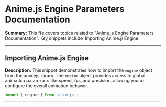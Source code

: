 # Anime.js Engine Parameters Documentation

**Summary:** This file covers topics related to "Anime.js Engine Parameters Documentation". Key snippets include: Importing Anime.js Engine.

---

## Importing Anime.js Engine

**Description:** This snippet demonstrates how to import the `engine` object from the animejs library. The `engine` object provides access to global animation parameters like speed, fps, and precision, allowing you to configure the overall animation behavior.

```javascript
import { engine } from 'animejs';
```

---